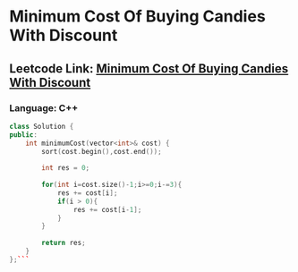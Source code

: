 # Minimum Cost Of Buying Candies With Discount

## Leetcode Link: [Minimum Cost Of Buying Candies With Discount](https://leetcode.com/problems/minimum-cost-of-buying-candies-with-discount/)
### Language: C++

```cpp
class Solution {
public:
    int minimumCost(vector<int>& cost) {
        sort(cost.begin(),cost.end());
        
        int res = 0;
        
        for(int i=cost.size()-1;i>=0;i-=3){
            res += cost[i];
            if(i > 0){
                res += cost[i-1];
            }
        }
        
        return res;
    }
};```



